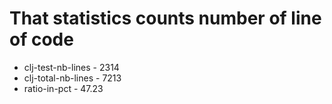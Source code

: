 # That statistics counts number of line of code
* clj-test-nb-lines - 2314
* clj-total-nb-lines - 7213
* ratio-in-pct - 47.23